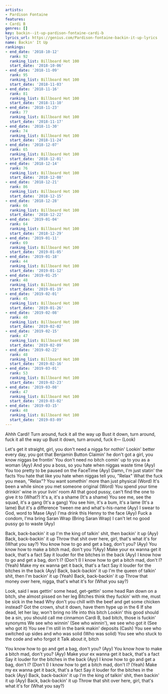 ```yaml
---
artists:
- Pardison Fontaine
features:
- Cardi B
genres: []
key: backin--it-up-pardison-fontaine-cardi-b
lyrics_url: https://genius.com/Pardison-fontaine-backin-it-up-lyrics
name: Backin' It Up
rankings:
- end_date: '2018-10-12'
  rank: 92
  ranking_list: Billboard Hot 100
  start_date: '2018-10-06'
- end_date: '2018-11-09'
  rank: 95
  ranking_list: Billboard Hot 100
  start_date: '2018-11-03'
- end_date: '2018-11-16'
  rank: 81
  ranking_list: Billboard Hot 100
  start_date: '2018-11-10'
- end_date: '2018-11-23'
  rank: 77
  ranking_list: Billboard Hot 100
  start_date: '2018-11-17'
- end_date: '2018-11-30'
  rank: 74
  ranking_list: Billboard Hot 100
  start_date: '2018-11-24'
- end_date: '2018-12-07'
  rank: 65
  ranking_list: Billboard Hot 100
  start_date: '2018-12-01'
- end_date: '2018-12-14'
  rank: 76
  ranking_list: Billboard Hot 100
  start_date: '2018-12-08'
- end_date: '2018-12-21'
  rank: 86
  ranking_list: Billboard Hot 100
  start_date: '2018-12-15'
- end_date: '2018-12-28'
  rank: 66
  ranking_list: Billboard Hot 100
  start_date: '2018-12-22'
- end_date: '2019-01-04'
  rank: 64
  ranking_list: Billboard Hot 100
  start_date: '2018-12-29'
- end_date: '2019-01-11'
  rank: 69
  ranking_list: Billboard Hot 100
  start_date: '2019-01-05'
- end_date: '2019-01-18'
  rank: 44
  ranking_list: Billboard Hot 100
  start_date: '2019-01-12'
- end_date: '2019-01-25'
  rank: 48
  ranking_list: Billboard Hot 100
  start_date: '2019-01-19'
- end_date: '2019-02-01'
  rank: 45
  ranking_list: Billboard Hot 100
  start_date: '2019-01-26'
- end_date: '2019-02-08'
  rank: 40
  ranking_list: Billboard Hot 100
  start_date: '2019-02-02'
- end_date: '2019-02-15'
  rank: 47
  ranking_list: Billboard Hot 100
  start_date: '2019-02-09'
- end_date: '2019-02-22'
  rank: 48
  ranking_list: Billboard Hot 100
  start_date: '2019-02-16'
- end_date: '2019-03-01'
  rank: 53
  ranking_list: Billboard Hot 100
  start_date: '2019-02-23'
- end_date: '2019-03-08'
  rank: 47
  ranking_list: Billboard Hot 100
  start_date: '2019-03-02'
- end_date: '2019-03-15'
  rank: 48
  ranking_list: Billboard Hot 100
  start_date: '2019-03-09'
---
```

Ahhh
Cardi!
Turn around, fuck it all the way up
Bust it down, turn around, fuck it all the way up
Bust it down, turn around, fuck it— (Look)


Let's get it straight, girl, you don't need a nigga for nothin'
Lookin' better every day, you got that Benjamin Button
Claimin' he don't got a girl, you know niggas be frontin'
You don't need no bitch comin' up to you as a woman (Ayy)
And you a boss, so you hate when niggas waste time (Ayy)
You too pretty to be paused on the FaceTime (Ayy)
Damn, I'm just statin' the facts
You hate that like you hate when niggas tell you, "Relax"
What the fuck you mean, "Relax"?
You want somethin' more than just physical (Word)
It's been a while since you met someone original (Word)
You spend your time drinkin' wine in your livin' room
All that good pussy, can't find the one to give it to (What?)
It's a, it's a shame (It's a shame)
You see me, see the squad, it's a gang (It's a gang)
You see him, it's a bum, it's a lame (It's a lame)
But it's a difference 'tween me and what's-his-name (Ayy)
I swear to God, word to Mase (Ayy)
I'ma drink this Henny to the face (Ayy)
Fuck a condom, I'ma bring Saran Wrap (Bring Saran Wrap)
I can't let no good pussy go to waste (Ayy)


Back, back-backin' it up
I'm the king of talkin' shit, then backin' it up (Ayy)
Back, back-backin' it up
Throw that shit over here, girl, that's what it's for (What you say?)
You know how to go and get a bag, don't you? (Ayy)
You know how to make a bitch mad, don't you ?(Ayy)
Make your ex wanna get it back, that's a fact
Say it louder for the bitches in the back (Ayy)
I know how to go and get a bag, don't I? (Don't I)
I know how to get a bitch mad, don't I? (Yeah)
Make my ex wanna get it back, that's a fact
Say it louder for the bitches in the back (Ayy)
Back, back-backin' it up
I'm the queen of talkin' shit, then I'm backin' it up (Yeah)
Back, back-backin' it up
Throw that money over here, nigga, that's what it's for (What you say?)


Look, said I was gettin' some head, get-gettin' some head
Ran down on a bitch, she almost pissed on her leg
Bitches think they fuckin' with me, must be sick in the head
Why don't you chill with the beef and get some chicken instead?
Got the crown, shut it down, have them hype up in the 6
If she dead, let her lay, won't bring no life into this bitch
Lookin' this good should be a sin, you should call me cinnamon
Cardi B, bad bitch, those is fuckin' synonyms
We see who winnin' (See who winnin'), we see who got it (See who got it)
You see I'm still in the bank makin' deposits (Cash)
You see who switched up sides and who was solid (Who was solid)
You see who stuck to the code and who forgot it
Talk about it, bitch


You know how to go and get a bag, don't you? (Ayy)
You know how to make a bitch mad, don't you? (Ayy)
Make your ex wanna get it back, that's a fact
Say it louder for the bitches in the back (Ayy)
I know how to go and get a bag, don't I? (Don't I)
I know how to get a bitch mad, don't I? (Yeah)
Make my ex wanna get it back, that's a fact
Say it louder for the bitches in the back (Ayy)
Back, back-backin' it up
I'm the king of talkin' shit, then backin' it up (Ayy)
Back, back-backin' it up
Throw that shit over here, girl, that's what it's for (What you say?)
